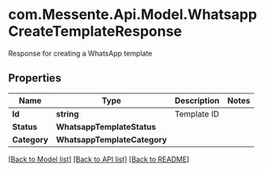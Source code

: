 # com.Messente.Api.Model.WhatsappCreateTemplateResponse
Response for creating a WhatsApp template

## Properties

Name | Type | Description | Notes
------------ | ------------- | ------------- | -------------
**Id** | **string** | Template ID | 
**Status** | **WhatsappTemplateStatus** |  | 
**Category** | **WhatsappTemplateCategory** |  | 

[[Back to Model list]](../README.md#documentation-for-models) [[Back to API list]](../README.md#documentation-for-api-endpoints) [[Back to README]](../README.md)

